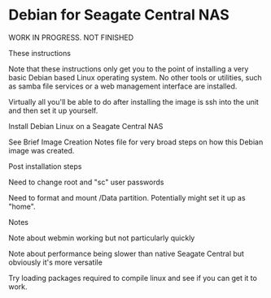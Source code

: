 # Debian for Seagate Central NAS

WORK IN PROGRESS. NOT FINISHED

These instructions 

Note that these instructions only get you to the point of installing
a very basic Debian based Linux operating system. No other tools
or utilities, such as samba file services or a web management interface
are installed.

Virtually all you'll be able to do after installing the image is ssh
into the unit and then set it up yourself.



Install Debian Linux on a Seagate Central NAS

See  Brief Image Creation Notes file for very broad steps on how this 
Debian image was created. 

Post installation steps

Need to change root and "sc" user passwords

Need to format and mount /Data partition. Potentially might set it up as "home".

Notes

Note about webmin working but not particularly quickly

Note about performance being slower than native Seagate Central but obviously
it's more versatile

Try loading packages required to compile linux and see if you can get it to work. 


